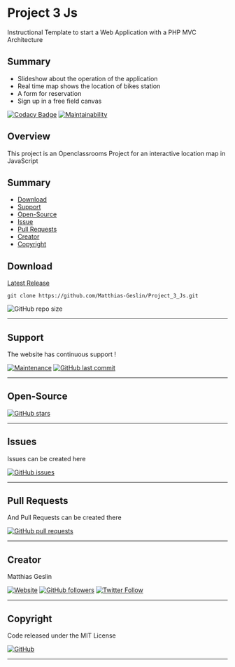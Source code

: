 # Project 3 Js

Instructional Template to start a Web Application with a PHP MVC Architecture

## Summary 

+   Slideshow about the operation of the application
+   Real time map shows the location of bikes station
+   A form for reservation 
+   Sign up in a free field canvas

[![Codacy Badge](https://api.codacy.com/project/badge/Grade/9e00dd0a3eb642518abb599084afdc36)](https://app.codacy.com/app/Matthias-Geslin/Project_3_Js?utm_source=github.com&utm_medium=referral&utm_content=Matthias-Geslin/Project_3_Js&utm_campaign=Badge_Grade_Settings)
[![Maintainability](https://api.codeclimate.com/v1/badges/a8a2d737dbc96f4aa713/maintainability)](https://codeclimate.com/github/Matthias-Geslin/Project_3_Js/maintainability)

## Overview

This project is an Openclassrooms Project for an interactive location map in JavaScript

## Summary

-   [Download](#download)  
-   [Support](#support)  
-   [Open-Source](#open-source)  
-   [Issue](#Issue)  
-   [Pull Requests](#pull-requests)  
-   [Creator](#creator)  
-   [Copyright](#copyright)  


## Download

[Latest Release](https://github.com/Matthias-Geslin/Project_3_Js/releases)  

`git clone https://github.com/Matthias-Geslin/Project_3_Js.git` 
 
![GitHub repo size](https://img.shields.io/github/repo-size/Matthias-Geslin/Project_3_Js?style=plastic)

---

## Support

The website has continuous support !

[![Maintenance](https://img.shields.io/maintenance/yes/2019)](https://github.com/Matthias-Geslin/Project_3_Js)
[![GitHub last commit](https://img.shields.io/github/last-commit/Matthias-Geslin/Project_3_Js)](https://github.com/Matthias-Geslin/Project_3_Js/commits/master)

---

## Open-Source

[![GitHub stars](https://img.shields.io/github/stars/Matthias-Geslin/Project_3_Js)](https://github.com/Matthias-Geslin/Project_3_Js)

---

## Issues

Issues can be created here

[![GitHub issues](https://img.shields.io/github/issues/Matthias-Geslin/Project_3_Js)](https://github.com/Matthias-Geslin/Project_3_Js/issues)

---

## Pull Requests

And Pull Requests can be created there

[![GitHub pull requests](https://img.shields.io/github/issues-pr/Matthias-Geslin/Project_3_Js)](https://github.com/Matthias-Geslin/Project_3_js/pulls)

---

## Creator

Matthias Geslin

[![Website](https://img.shields.io/website?down_color=red&down_message=offline&label=https%3A%2F%2Fjavascript.matthias-geslin.fr&url=https%3A%2F%2Fjavascript.matthias-geslin.fr)](https://javascript.matthias-geslin.fr)
[![GitHub followers](https://img.shields.io/github/followers/Matthias-Geslin?label=Github%20%3A%20Matthias-Geslin%20-%20Followers&logo=github)](https://github.com/Matthias-Geslin)
[![Twitter Follow](https://img.shields.io/twitter/follow/Matthiasgeslin?color=blue&logo=twitter&style=plastic)](https://twitter.com/Matthiasgeslin)

---

## Copyright

Code released under the MIT License

[![GitHub](https://img.shields.io/github/license/Matthias-Geslin/Project_3_Js)](https://github.com/Matthias-Geslin/Project_3_Js/blob/master/LICENSE)

---

